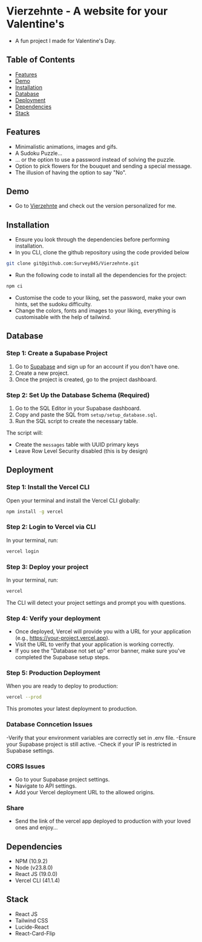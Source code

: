 # Vierzehnte - A website for your Valentine's

- A fun project I made for Valentine's Day.

## Table of Contents

- [Features](#features)
- [Demo](#demo)
- [Installation](#installation)
- [Database](#database)
- [Deployment](#deployment)
- [Dependencies](#dependencies)
- [Stack](#stack)

## Features

- Minimalistic animations, images and gifs.
- A Sudoku Puzzle...
- ... or the option to use a password instead of solving the puzzle.
- Option to pick flowers for the bouquet and sending a special message.
- The illusion of having the option to say "No".

## Demo

- Go to [Vierzehnte](https://vierzehnte.vercel.app) and check out the version personalized for me.

## Installation

- Ensure you look through the dependencies before performing installation.
- In you CLI, clone the github repository using the code provided below

```bash
git clone git@github.com:Survey845/Vierzehnte.git
```

- Run the following code to install all the dependencies for the project:

```bash
npm ci
```

- Customise the code to your liking, set the password, make your own hints, set the sudoku difficulty.
- Change the colors, fonts and images to your liking, everything is customisable with the help of tailwind.

## Database

### Step 1: Create a Supabase Project

1. Go to [Supabase](https://supabase.com/) and sign up for an account if you don't have one.
2. Create a new project.
3. Once the project is created, go to the project dashboard.

### Step 2: Set Up the Database Schema (Required)

1. Go to the SQL Editor in your Supabase dashboard.
2. Copy and paste the SQL from `setup/setup_database.sql`.
3. Run the SQL script to create the necessary table.

The script will:

- Create the `messages` table with UUID primary keys
- Leave Row Level Security disabled (this is by design)

## Deployment

### Step 1: Install the Vercel CLI

Open your terminal and install the Vercel CLI globally:

```bash
npm install -g vercel
```

### Step 2: Login to Vercel via CLI

In your terminal, run:

```bash
vercel login
```

### Step 3: Deploy your project

In your terminal, run:

```bash
vercel
```

The CLI will detect your project settings and prompt you with questions.

### Step 4: Verify your deployment

- Once deployed, Vercel will provide you with a URL for your application (e.g., https://your-project.vercel.app).
- Visit the URL to verify that your application is working correctly.
- If you see the "Database not set up" error banner, make sure you've completed the Supabase setup steps.

### Step 5: Production Deployment

When you are ready to deploy to production:

```bash
vercel --prod
```

This promotes your latest deployment to production.

### Database Conncetion Issues

-Verify that your environment variables are correctly set in .env file.
-Ensure your Supabase project is still active.
-Check if your IP is restricted in Supabase settings.

### CORS Issues

- Go to your Supabase project settings.
- Navigate to API settings.
- Add your Vercel deployment URL to the allowed origins.

### Share

- Send the link of the vercel app deployed to production with your loved ones and enjoy...

## Dependencies

- NPM (10.9.2)
- Node (v23.8.0)
- React JS (19.0.0)
- Vercel CLI (41.1.4)

## Stack

- React JS
- Tailwind CSS
- Lucide-React
- React-Card-Flip
